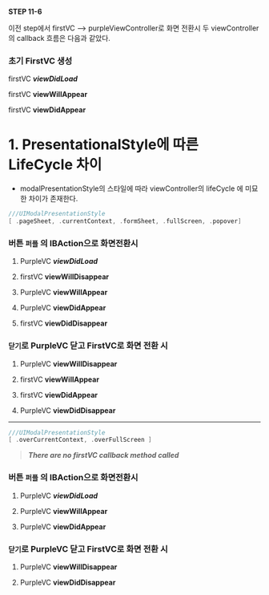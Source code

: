 **STEP 11-6**



이전 step에서 firstVC —> purpleViewController로 화면 전환시 두 viewController의 callback 흐름은 다음과 같았다.

### 초기 FirstVC 생성 

firstVC ***viewDidLoad***

firstVC **viewWillAppear**

firstVC **viewDidAppear**



# 1. PresentationalStyle에 따른 LifeCycle 차이



- modalPresentationStyle의 스타일에 따라 viewController의 lifeCycle 에 미묘한 차이가 존재한다.

```swift
///UIModalPresentationStyle
[ .pageSheet, .currentContext, .formSheet, .fullScreen, .popover]
```



### 버튼 `퍼플`  의 IBAction으로 화면전환시

1. PurpleVC ***viewDidLoad***  

2. firstVC **viewWillDisappear** 

3. PurpleVC **viewWillAppear** 

4. PurpleVC **viewDidAppear**

5. firstVC **viewDidDisappear**

### `닫기`로 PurpleVC 닫고 FirstVC로 화면 전환 시

1. PurpleVC **viewWillDisappear** 

2. firstVC **viewWillAppear**

3. firstVC **viewDidAppear**

4. PurpleVC **viewDidDisappear**

----



```swift
///UIModalPresentationStyle
[ .overCurrentContext, .overFullScreen ]
```

>  ***There are no firstVC callback method called***

### 버튼 `퍼플`  의 IBAction으로 화면전환시

1. PurpleVC ***viewDidLoad***  

2. PurpleVC **viewWillAppear** 

3. PurpleVC **viewDidAppear**

### `닫기`로 PurpleVC 닫고 FirstVC로 화면 전환 시

1. PurpleVC **viewWillDisappear** 

2. PurpleVC **viewDidDisappear**

